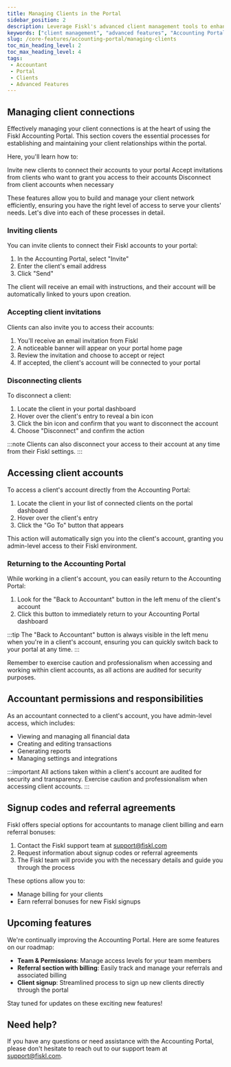 ```yaml
---
title: Managing Clients in the Portal
sidebar_position: 2
description: Leverage Fiskl's advanced client management tools to enhance customer relationships and streamline billing processes.
keywords: ["client management", "advanced features", "Accounting Portal"]
slug: /core-features/accounting-portal/managing-clients
toc_min_heading_level: 2
toc_max_heading_level: 4
tags:
 - Accountant
 - Portal
 - Clients
 - Advanced Features
---
```


## Managing client connections

Effectively managing your client connections is at the heart of using the Fiskl Accounting Portal. This section covers the essential processes for establishing and maintaining your client relationships within the portal.

Here, you'll learn how to:

Invite new clients to connect their accounts to your portal
Accept invitations from clients who want to grant you access to their accounts
Disconnect from client accounts when necessary

These features allow you to build and manage your client network efficiently, ensuring you have the right level of access to serve your clients' needs. Let's dive into each of these processes in detail.

### Inviting clients

You can invite clients to connect their Fiskl accounts to your portal:

1. In the Accounting Portal, select "Invite"
2. Enter the client's email address
3. Click "Send"

The client will receive an email with instructions, and their account will be automatically linked to yours upon creation.

### Accepting client invitations

Clients can also invite you to access their accounts:

1. You'll receive an email invitation from Fiskl
2. A noticeable banner will appear on your portal home page
3. Review the invitation and choose to accept or reject
4. If accepted, the client's account will be connected to your portal

### Disconnecting clients

To disconnect a client:

1. Locate the client in your portal dashboard
2. Hover over the client's entry to reveal a bin icon
3. Click the bin icon and confirm that you want to disconnect the account
4. Choose "Disconnect" and confirm the action

:::note
Clients can also disconnect your access to their account at any time from their Fiskl settings.
:::

## Accessing client accounts

To access a client's account directly from the Accounting Portal:

1. Locate the client in your list of connected clients on the portal dashboard
2. Hover over the client's entry
3. Click the "Go To" button that appears

This action will automatically sign you into the client's account, granting you admin-level access to their Fiskl environment.

### Returning to the Accounting Portal

While working in a client's account, you can easily return to the Accounting Portal:

1. Look for the "Back to Accountant" button in the left menu of the client's account
2. Click this button to immediately return to your Accounting Portal dashboard

:::tip
The "Back to Accountant" button is always visible in the left menu when you're in a client's account, ensuring you can quickly switch back to your portal at any time.
:::

Remember to exercise caution and professionalism when accessing and working within client accounts, as all actions are audited for security purposes.

## Accountant permissions and responsibilities

As an accountant connected to a client's account, you have admin-level access, which includes:

- Viewing and managing all financial data
- Creating and editing transactions
- Generating reports
- Managing settings and integrations

:::important
All actions taken within a client's account are audited for security and transparency. Exercise caution and professionalism when accessing client accounts.
:::

## Signup codes and referral agreements

Fiskl offers special options for accountants to manage client billing and earn referral bonuses:

1. Contact the Fiskl support team at support@fiskl.com
2. Request information about signup codes or referral agreements
3. The Fiskl team will provide you with the necessary details and guide you through the process

These options allow you to:
- Manage billing for your clients
- Earn referral bonuses for new Fiskl signups

## Upcoming features

We're continually improving the Accounting Portal. Here are some features on our roadmap:

- **Team & Permissions**: Manage access levels for your team members
- **Referral section with billing**: Easily track and manage your referrals and associated billing
- **Client signup**: Streamlined process to sign up new clients directly through the portal

Stay tuned for updates on these exciting new features!

## Need help?

If you have any questions or need assistance with the Accounting Portal, please don't hesitate to reach out to our support team at support@fiskl.com.
